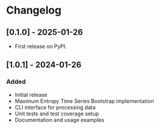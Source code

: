 # Changelog

## [0.1.0] - 2025-01-26
- First release on PyPI.

## [1.0.1] - 2024-01-26
### Added
- Initial release
- Maximum Entropy Time Series Bootstrap implementation
- CLI interface for processing data
- Unit tests and test coverage setup
- Documentation and usage examples
